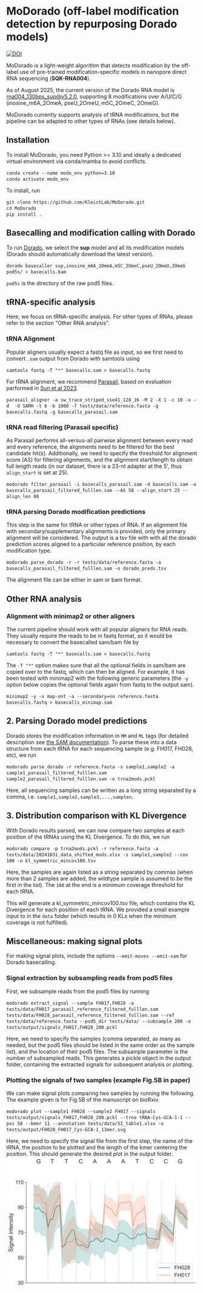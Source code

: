 # MoDorado (off-label modification detection by repurposing Dorado models)
[![DOI](https://img.shields.io/badge/DOI-10.1093%2Fnar%2Fgkaf795-blue)](https://doi.org/10.1093/nar/gkaf795)

MoDorado is a light-weight algorithm that detects modification by the off-label use of pre-trained modification-specific models in nanopore direct RNA sequencing (**SQK-RNA004**). 

As of August 2025, the current version of the Dorado RNA model is rna004_130bps_sup@v5.2.0, supporting 8 modifications over A/U/C/G (inosine_m6A_2OmeA, pseU_2OmeU, m5C_2OmeC, 2OmeG). 

MoDorado currently supports analysis of tRNA modifications, but the pipeline can be adapted to other types of RNAs (see details below).

## Installation
To install MoDorado, you need Python >= 3.10 and ideally a dedicated virtual environment via conda/mamba to avoid conflicts.
```
conda create --name modo_env python=3.10
conda activate modo_env
```

To install, run
```
git clone https://github.com/KleistLab/MoDorado.git
cd MoDorado
pip install .
```

## Basecalling and modification calling with Dorado
To run [Dorado](https://github.com/nanoporetech/dorado), we select the **sup** model and all its modification models (Dorado should automatically download the latest version). 
```
dorado basecaller sup,inosine_m6A_2OmeA,m5C_2OmeC,pseU_2OmeU,2OmeG pod5s/ > basecalls.bam
```
`pod5s` is the directory of the raw pod5 files. 

## tRNA-specific analysis
Here, we focus on tRNA-specific analysis. For other types of RNAs, please refer to the section "Other RNA analysis". 

### tRNA Alignment 
Popular aligners usually expect a fastq file as input, so we first need to convert `.sam` output from Dorado with samtools using 
```
samtools fastq -T "*" basecalls.sam > basecalls.fastq
```
For tRNA alignment, we recommend [Parasail](https://github.com/jeffdaily/parasail), based on evaluation performed in [Sun et al 2023](https://doi.org/10.1093/nar/gkad826). 
```
parasail_aligner -a sw_trace_striped_sse41_128_16 -M 2 -X 1 -c 10 -x -d  -O SAMH -t 6 -b 1000 -f tests/data/reference.fasta -q basecalls.fastq -g basecalls_parasail.sam
```

### tRNA read filtering (Parasail specific)
As Parasail performs all-versus-all pairwise alignment between every read and every reference, the alignments need to be filtered for the best candidate hit(s). Additionally, we need to specify the threshold for alignment score (AS) for filtering alignments, and the alignment start/length to obtain full length reads (in our dataset, there is a 23-nt adapter at the 5', thus `align_start` is set at 25).
```
modorado filter_parasail -i basecalls_parasail.sam -d basecalls.sam -o basecalls_parasail_filtered_fulllen.sam --AS 50 --align_start 25 --align_len 80
```

### tRNA parsing Dorado modification predictions 
This step is the same for tRNA or other types of RNA. If an alignment file with secondary/supplementary alignments is provided, only the primary alignment will be considered. The output is a tsv file with with all the dorado prediction scores aligned to a particular reference position, by each modification type.
```
modorado parse_dorado -r -r tests/data/reference.fasta -a basecalls_parasail_filtered_fulllen.sam -o dorado_preds.tsv
```
The alignment file can be either in sam or bam format.

## Other RNA analysis

### Alignment with minimap2 or other aligners
The current pipeline should work with all popular aligners for RNA reads. They usually require the reads to be in fastq format, so it would be necessary to convert the basecalled sam/bam file by 
```
samtools fastq -T "*" basecalls.sam > basecalls.fastq
```
The `-T "*"` option makes sure that all the optional fields in sam/bam are copied over to the fastq, which can then be aligned. For example, it has been tested with minimap2 with the following generic parameters (the `-y` option below copies the optional fields again from fastq to the output sam).
```
minimap2 -y -x map-ont -a --secondary=no reference.fasta basecalls.fastq > basecalls_minimap.sam 
```


## 2. Parsing Dorado model predictions
Dorado stores the modification information in `MM` and `ML` tags (for detailed description see [the SAM documentation](https://samtools.github.io/hts-specs/SAMv1.pdf)). To parse these into a data structure from each tRNA for each sequencing sample (e.g. FH017, FH028, etc), we run
```
modorado parse_dorado -r reference.fasta -s sample1,sample2 -a sample1_parasail_filtered_fulllen.sam sample2_parasail_filtered_fulllen.sam -o trna2mods.pckl
```

Here, all sequencing samples can be written as a long string separated by a comma, i.e. `sample1,sample2,sample3,...,samplen`. 

## 3. Distribution comparison with KL Divergence 
With Dorado results parsed, we can now compare two samples at each position of the tRNAs using the KL Divergence. To do this, we run 
```
modorado compare -p trna2mods.pckl -r reference.fasta -a tests/data/20241031_data_shifted_mods.xlsx -s sample1,sample2 --cov 100 -o kl_symmetric_mincov100.tsv
```
Here, the samples are again listed as a string separated by commas (when more than 2 samples are added, the wildtype sample is assumed to be the first in the list). The `100` at the end is a minimum coverage threshold for each tRNA.

This will generate a kl_symmetric_mincov100.tsv file, which contains the KL Divergence for each position of each tRNA. We provided a small example input to in the `data` folder (which results in 0 KLs when the minimum coverage is not fulfilled).

## Miscellaneous: making signal plots
For making signal plots, include the options `--emit-moves --emit-sam` for Dorado basecalling.

### Signal extraction by subsampling reads from pod5 files
First, we subsample reads from the pod5 files by running
```
modorado extract_signal --sample FH017,FH028 -a tests/data/FH017_parasail_reference_filtered_fulllen.sam tests/data/FH028_parasail_reference_filtered_fulllen.sam --ref tests/data/reference.fasta --pod5_dir tests/data/ --subsample 200 -o tests/output/signals_FH017,FH028_200.pckl

```
Here, we need to specify the samples (comma separated, as many as needed, but the pod5 files should be listed in the same order as the sample list), and the location of their pod5 files. The subsample parameter is the number of subsampled reads.
This generates a pickle object in the output folder, containing the extracted signals for subsequent analysis or plotting.

### Plotting the signals of two samples (example Fig.5B in paper)
We can make signal plots comparing two samples by running the following. The example given is for Fig.5B of the manuscript on bioRxiv. 
```
modorado plot --sample1 FH028 --sample2 FH017 --signals tests/output/signals_FH017,FH028_200.pckl --trna tRNA-Cys-GCA-1-1 --pos 58 --kmer 11 --annotation tests/data/SI_table1.xlsx -o tests/output/FH028_FH017_Cys-GCA-1_11mer.svg
```
Here, we need to specify the signal file from the first step, the name of the tRNA, the position to be plotted and the length of the kmer centering the position. 
This should generate the desired plot in the output folder.
![plot](tests/data/FH028_FH017_Cys-GCA-1_11mer.svg)

<!--
## Quick start 
Here we show a quick toy example with two small samples in the tests folder, starting from parsing dorado model predictions (Step 2). The preprocessing steps require the original dorado basecalls, which exceed github's file size limits.
```
mkdir tests/output

# To compute KL divergence between two samples
modorado parse_dorado -r tests/data/reference.fasta -s FH028,FH017 -a tests/data/FH028_parasail_reference_filtered_fulllen.sam tests/data/FH017_parasail_reference_filtered_fulllen.sam -o tests/output/trna2mods.pckl
modorado compare -p tests/output/trna2mods.pckl -r tests/data/reference.fasta -a tests/data/20241031_data_shifted_mods.xlsx -s FH028,FH017 --cov 100 -o tests/output/kl_symmetric_mincov100_test.tsv

# To plot signals between two samples at a certain position  
modorado extract_signal --sample FH017,FH028 -a tests/data/FH017_parasail_reference_filtered_fulllen.sam tests/data/FH028_parasail_reference_filtered_fulllen.sam --ref tests/data/reference.fasta --pod5_dir tests/data/ --subsample 200 -o tests/output/signals_FH017,FH028_200.pckl
modorado plot --sample1 FH028 --sample2 FH017 --signals tests/output/signals_FH017,FH028_200.pckl --trna tRNA-Cys-GCA-1-1 --pos 58 --kmer 11 --annotation tests/data/SI_table1.xlsx -o tests/output/FH028_FH017_Cys-GCA-1_11mer.svg 
```
--->
